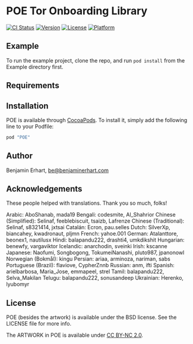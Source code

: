 # POE Tor Onboarding Library

[![CI Status](http://img.shields.io/travis/guardianproject/POE.svg?style=flat)](https://travis-ci.org/guardianproject/POE)
[![Version](https://img.shields.io/cocoapods/v/POE.svg?style=flat)](http://cocoapods.org/pods/POE)
[![License](https://img.shields.io/cocoapods/l/POE.svg?style=flat)](http://cocoapods.org/pods/POE)
[![Platform](https://img.shields.io/cocoapods/p/POE.svg?style=flat)](http://cocoapods.org/pods/POE)

## Example

To run the example project, clone the repo, and run `pod install` from the Example directory first.

## Requirements

## Installation

POE is available through [CocoaPods](http://cocoapods.org). To install
it, simply add the following line to your Podfile:

```ruby
pod "POE"
```

## Author

Benjamin Erhart, be@benjaminerhart.com

## Acknowledgements

These people helped with translations. Thank you so much, folks!

Arabic: AboShanab, mada19
Bengali: codesmite, Al_Shahrior
Chinese (Simplified): Selinaf, feeblebiscuit, tsaizb, Lafrenze
Chinese (Traditional): Selinaf, s8321414, jxtsai
Catalán: Ecron, pau.selles
Dutch: SilverXp, biancahey, kwadronaut, pljmn
French: yahoe.001
German: Atalanttore, beonex1, nautilusx
Hindi: balapandu222, drashti4, umkdikshit
Hungarian: benewfy, vargaviktor
Icelandic: anarchodin, sveinki
Irish: kscanne
Japanese: Naofumi, Songbogong, TokumeiNanashi, pluto987, jpanonowl
Norwegian (Bokmål): kingu
Persian: ariaa, arminoza, nariman, sabs
Portuguese (Brazil): flaviove, CypherZnnb
Russian: anm, ifti
Spanish: arielbarbosa, Maria_Jose, emmapeel, strel
Tamil: balapandu222, Selva_Makilan
Telugu: balapandu222, sonusandeep
Ukrainian: Herenko, lyubomyr

## License

POE (besides the artwork) is available under the BSD license. See the LICENSE file for more info.

The ARTWORK in POE is available under [CC BY-NC 2.0](https://creativecommons.org/licenses/by-nc/2.0/).

